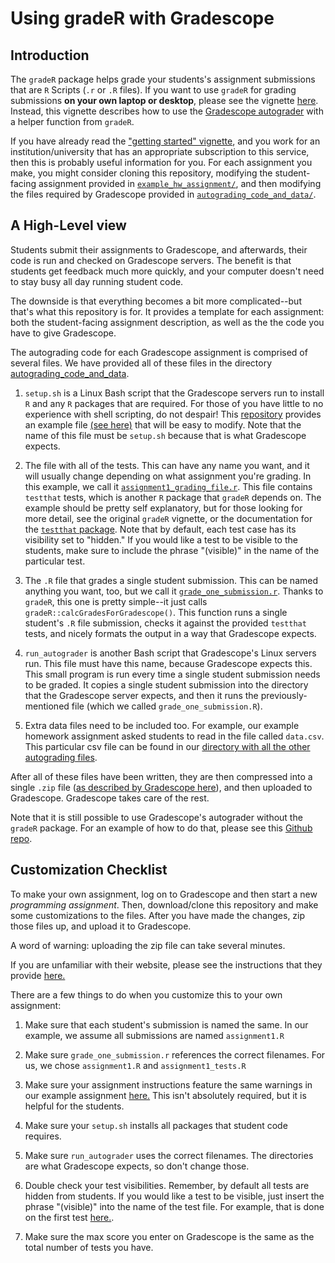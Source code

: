# Using gradeR with Gradescope


## Introduction 

The `gradeR` package helps grade your students's assignment submissions that are `R` Scripts (`.r` or `.R` files). If you want to use `gradeR` for grading submissions **on your own laptop or desktop**, please see the vignette [here](https://cran.r-project.org/web/packages/gradeR/vignettes/gradeR.html). Instead, this vignette describes how to use the [Gradescope autograder](https://gradescope-autograders.readthedocs.io/en/latest/) with a helper function from `gradeR`. 

If you have already read the ["getting started" vignette](https://cran.r-project.org/web/packages/gradeR/vignettes/gradeR.html), and you work for an institution/university that has an appropriate subscription to this service, then this is probably useful information for you. For each assignment you make, you might consider cloning this repository, modifying the student-facing assignment provided in [`example_hw_assignment/`](https://github.com/tbrown122387/Using-gradeR-for-the-Gradescope-Autograder/tree/master/example_hw_assignment), and then modifying the files required by Gradescope provided in [`autograding_code_and_data/`](https://github.com/tbrown122387/Using-gradeR-for-the-Gradescope-Autograder/tree/master/autograding_code_and_data).

## A High-Level view

Students submit their assignments to Gradescope, and afterwards, their code is run and checked on Gradescope servers. The benefit is that students get feedback much more quickly, and your computer doesn't need to stay busy all day running student code. 

The downside is that everything becomes a bit more complicated--but that's what this repository is for. It provides a template for each assignment: both the student-facing assignment description, as well as the the code you have to give Gradescope. 

The autograding code for each Gradescope assignment is comprised of several files. We have provided all of these files in the directory [autograding_code_and_data](https://github.com/tbrown122387/Using-gradeR-for-the-Gradescope-Autograder/tree/master/autograding_code_and_data).

1. `setup.sh` is a Linux Bash script that the Gradescope servers run to install `R` and any `R` packages that are required. For those of you have little to no experience with shell scripting, do not despair! This [repository](https://github.com/tbrown122387/Using-gradeR-for-the-Gradescope-Autograder) provides an example file [(see here)](https://github.com/tbrown122387/Using-gradeR-for-the-Gradescope-Autograder/blob/master/autograding_code_and_data/setup.sh) that will be easy to modify. Note that the name of this file must be `setup.sh` because that is what Gradescope expects. 

2. The file with all of the tests. This can have any name you want, and it will usually change depending on what assignment you're grading. In this example, we call it [`assignment1_grading_file.r`](https://github.com/tbrown122387/Using-gradeR-for-the-Gradescope-Autograder/blob/master/autograding_code_and_data/assignment1_tests.r). This file contains `testthat` tests, which is another `R` package that `gradeR` depends on. The example should be pretty self explanatory, but for those looking for more detail, see the original `gradeR` vignette, or the documentation for the [`testthat` package](https://testthat.r-lib.org/). Note that by default, each test case has its visibility set to "hidden." If you would like a test to be visible to the students, make sure to include the phrase "(visible)" in the name of the particular test. 

3. The `.R` file that grades a single student submission. This can be named anything you want, too, but we call it [`grade_one_submission.r`](https://github.com/tbrown122387/Using-gradeR-for-the-Gradescope-Autograder/blob/master/autograding_code_and_data/grade_one_submission.r). Thanks to `gradeR`, this one is pretty simple--it just calls `gradeR::calcGradesForGradescope()`. This function runs a single student's `.R` file submission, checks it against the provided `testthat` tests, and nicely formats the output in a way that Gradescope expects. 

4. `run_autograder` is another Bash script that Gradescope's Linux servers run. This file must have this name, because Gradescope expects this. This small program is run every time a single student submission needs to be graded. It copies a single student submission into the directory that the Gradescope server expects, and then it runs the previously-mentioned file (which we called `grade_one_submission.R`). 

5. Extra data files need to be included too. For example, our example homework assignment asked students to read in the file called `data.csv`. This particular csv file can be found in our [directory with all the other autograding files](https://github.com/tbrown122387/Using-gradeR-for-the-Gradescope-Autograder/tree/master/autograding_code_and_data).

After all of these files have been written, they are then compressed into a single `.zip` file ([as described by Gradescope here](https://gradescope-autograders.readthedocs.io/en/latest/specs/)), and then uploaded to Gradescope. Gradescope takes care of the rest. 

Note that it is still possible to use Gradescope's autograder without the `gradeR` package. For an example of how to do that, please see this [Github repo](https://github.com/guerzh/r_autograde_gradescope).

## Customization Checklist

To make your own assignment, log on to Gradescope and then start a new *programming assignment*. Then, download/clone this repository and make some customizations to the files. After you have made the changes, zip those files up, and upload it to Gradescope. 

A word of warning: uploading the zip file can take several minutes. 

If you are unfamiliar with their website, please see the instructions that they provide [here.](https://gradescope-autograders.readthedocs.io/en/latest/getting_started/)

There are a few things to do when you customize this to your own assignment:

1. Make sure that each student's submission is named the same. In our example, we assume all submissions are named `assignment1.R`

2. Make sure `grade_one_submission.r` references the correct filenames. For us, we chose `assignment1.R` and `assignment1_tests.R`

3. Make sure your assignment instructions feature the same warnings in our example assignment [here.](https://github.com/tbrown122387/Using-gradeR-for-the-Gradescope-Autograder/blob/master/example_hw_assignment/fake_hw1.pdf) This isn't absolutely required, but it is helpful for the students. 

4. Make sure your `setup.sh` installs all packages that student code requires.  

5. Make sure `run_autograder` uses the correct filenames. The directories are what Gradescope expects, so don't change those.

6. Double check your test visibilities. Remember, by default all tests are hidden from students. If you would like a test to be visible, just insert the phrase "(visible)" into the name of the test file. For example, that is done on the first test [here.](https://github.com/tbrown122387/Using-gradeR-for-the-Gradescope-Autograder/blob/master/autograding_code_and_data/assignment1_tests.r).

7. Make sure the max score you enter on Gradescope is the same as the total number of tests you have. 

